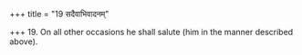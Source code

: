 +++
title = "19 सदैवाभिवादनम्"

+++
19. On all other occasions he shall salute (him in the manner described above).
